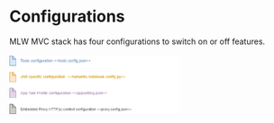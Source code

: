 # **Configurations**

MLW MVC stack has four configurations to switch on or off features. <br/> <br/>
<img width="60%" src="Tool%20configurations.png"/>
